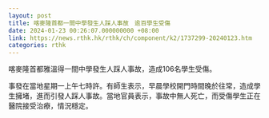 ```yaml
---
layout: post
title: 喀麥隆首都一間中學發生人踩人事故　逾百學生受傷
date: 2024-01-23 00:26:07.000000000 +08:00
link: https://news.rthk.hk/rthk/ch/component/k2/1737299-20240123.htm
categories: rthk
---
```


喀麥隆首都雅溫得一間中學發生人踩人事故，造成106名學生受傷。

事發在當地星期一上午七時許。有師生表示，早晨學校開門時間晚於往常，造成學生擁堵，進而引發人踩人事故。當地官員表示，事故中無人死亡，而受傷學生正在醫院接受治療，情況穩定。
